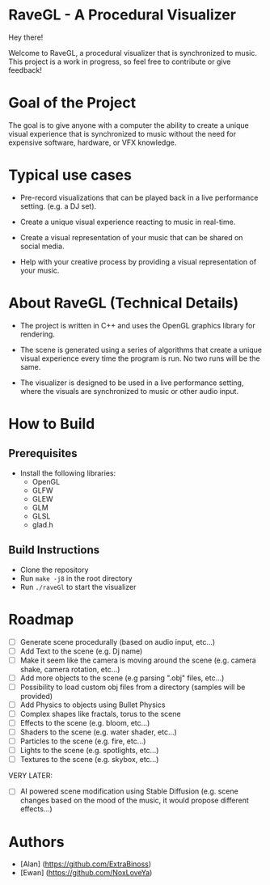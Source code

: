 # RaveGL - A Procedural Visualizer

Hey there!

Welcome to RaveGL, a procedural visualizer that is synchronized to music. This project is a work in progress, so feel free to contribute or give feedback!

# Goal of the Project

The goal is to give anyone with a computer the ability to create a unique visual experience that is synchronized to music without the need for expensive software, hardware, or VFX knowledge.

# Typical use cases

- Pre-record visualizations that can be played back in a live performance setting. (e.g. a DJ set).

- Create a unique visual experience reacting to music in real-time.

- Create a visual representation of your music that can be shared on social media.

- Help with your creative process by providing a visual representation of your music.

# About RaveGL (Technical Details)

- The project is written in C++ and uses the OpenGL graphics library for rendering.

- The scene is generated using a series of algorithms that create a unique visual experience every time the program is run. No two runs will be the same.

- The visualizer is designed to be used in a live performance setting, where the visuals are synchronized to music or other audio input.

# How to Build

## Prerequisites

- Install the following libraries:
  - OpenGL
  - GLFW
  - GLEW
  - GLM
  - GLSL
  - glad.h

## Build Instructions

- Clone the repository
- Run `make -j8` in the root directory
- Run `./raveGl` to start the visualizer

# Roadmap

- [ ] Generate scene procedurally (based on audio input, etc...)
- [ ] Add Text to the scene (e.g. Dj name)
- [ ] Make it seem like the camera is moving around the scene (e.g. camera shake, camera rotation, etc...)
- [ ] Add more objects to the scene (e.g parsing ".obj" files, etc...)
- [ ] Possibility to load custom obj files from a directory (samples will be provided)
- [ ] Add Physics to objects using Bullet Physics
- [ ] Complex shapes like fractals, torus to the scene
- [ ] Effects to the scene (e.g. bloom, etc...)
- [ ] Shaders to the scene (e.g. water shader, etc...)
- [ ] Particles to the scene (e.g. fire, etc...)
- [ ] Lights to the scene (e.g. spotlights, etc...)
- [ ] Textures to the scene (e.g. skybox, etc...)

VERY LATER:
- [ ] AI powered scene modification using Stable Diffusion (e.g. scene changes based on the mood of the music, it would propose different effects...)

# Authors

- [Alan] (https://github.com/ExtraBinoss)
- [Ewan] (https://github.com/NoxLoveYa)